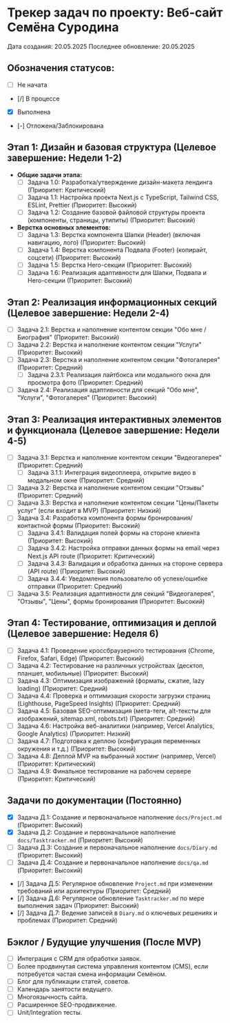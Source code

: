 # Трекер задач по проекту: Веб-сайт Семёна Суродина

Дата создания: 20.05.2025
Последнее обновление: 20.05.2025

## Обозначения статусов:
-   [ ] Не начата
-   [/] В процессе
-   [x] Выполнена
-   [-] Отложена/Заблокирована

## Этап 1: Дизайн и базовая структура (Целевое завершение: Недели 1-2)

-   **Общие задачи этапа:**
    -   [ ] Задача 1.0: Разработка/утверждение дизайн-макета лендинга (Приоритет: Критический)
    -   [ ] Задача 1.1: Настройка проекта Next.js с TypeScript, Tailwind CSS, ESLint, Prettier (Приоритет: Высокий)
    -   [ ] Задача 1.2: Создание базовой файловой структуры проекта (компоненты, страницы, утилиты) (Приоритет: Высокий)
-   **Верстка основных элементов:**
    -   [ ] Задача 1.3: Верстка компонента Шапки (Header) (включая навигацию, лого) (Приоритет: Высокий)
    -   [ ] Задача 1.4: Верстка компонента Подвала (Footer) (копирайт, соцсети) (Приоритет: Высокий)
    -   [ ] Задача 1.5: Верстка Hero-секции (Приоритет: Высокий)
    -   [ ] Задача 1.6: Реализация адаптивности для Шапки, Подвала и Hero-секции (Приоритет: Высокий)

## Этап 2: Реализация информационных секций (Целевое завершение: Недели 2-4)

-   [ ] Задача 2.1: Верстка и наполнение контентом секции "Обо мне / Биография" (Приоритет: Высокий)
-   [ ] Задача 2.2: Верстка и наполнение контентом секции "Услуги" (Приоритет: Высокий)
-   [ ] Задача 2.3: Верстка и наполнение контентом секции "Фотогалерея" (Приоритет: Средний)
    -   [ ] Задача 2.3.1: Реализация лайтбокса или модального окна для просмотра фото (Приоритет: Средний)
-   [ ] Задача 2.4: Реализация адаптивности для секций "Обо мне", "Услуги", "Фотогалерея" (Приоритет: Высокий)

## Этап 3: Реализация интерактивных элементов и функционала (Целевое завершение: Недели 4-5)

-   [ ] Задача 3.1: Верстка и наполнение контентом секции "Видеогалерея" (Приоритет: Средний)
    -   [ ] Задача 3.1.1: Интеграция видеоплеера, открытие видео в модальном окне (Приоритет: Средний)
-   [ ] Задача 3.2: Верстка и наполнение контентом секции "Отзывы" (Приоритет: Средний)
-   [ ] Задача 3.3: Верстка и наполнение контентом секции "Цены/Пакеты услуг" (если входит в MVP) (Приоритет: Низкий)
-   [ ] Задача 3.4: Разработка компонента формы бронирования/контактной формы (Приоритет: Высокий)
    -   [ ] Задача 3.4.1: Валидация полей формы на стороне клиента (Приоритет: Высокий)
    -   [ ] Задача 3.4.2: Настройка отправки данных формы на email через Next.js API route (Приоритет: Критический)
    -   [ ] Задача 3.4.3: Валидация и обработка данных на стороне сервера (API route) (Приоритет: Высокий)
    -   [ ] Задача 3.4.4: Уведомления пользователю об успехе/ошибке отправки (Приоритет: Средний)
-   [ ] Задача 3.5: Реализация адаптивности для секций "Видеогалерея", "Отзывы", "Цены", формы бронирования (Приоритет: Высокий)

## Этап 4: Тестирование, оптимизация и деплой (Целевое завершение: Неделя 6)

-   [ ] Задача 4.1: Проведение кроссбраузерного тестирования (Chrome, Firefox, Safari, Edge) (Приоритет: Высокий)
-   [ ] Задача 4.2: Тестирование на различных устройствах (десктоп, планшет, мобильные) (Приоритет: Высокий)
-   [ ] Задача 4.3: Оптимизация изображений (форматы, сжатие, lazy loading) (Приоритет: Средний)
-   [ ] Задача 4.4: Проверка и оптимизация скорости загрузки страниц (Lighthouse, PageSpeed Insights) (Приоритет: Средний)
-   [ ] Задача 4.5: Базовая SEO-оптимизация (мета-теги, alt-тексты для изображений, sitemap.xml, robots.txt) (Приоритет: Средний)
-   [ ] Задача 4.6: Настройка веб-аналитики (например, Vercel Analytics, Google Analytics) (Приоритет: Низкий)
-   [ ] Задача 4.7: Подготовка к деплою (конфигурация переменных окружения и т.д.) (Приоритет: Высокий)
-   [ ] Задача 4.8: Деплой MVP на выбранный хостинг (например, Vercel) (Приоритет: Критический)
-   [ ] Задача 4.9: Финальное тестирование на рабочем сервере (Приоритет: Критический)

## Задачи по документации (Постоянно)

-   [x] Задача Д.1: Создание и первоначальное наполнение `docs/Project.md` (Приоритет: Высокий)
-   [x] Задача Д.2: Создание и первоначальное наполнение `docs/Tasktracker.md` (Приоритет: Высокий)
-   [ ] Задача Д.3: Создание и первоначальное наполнение `docs/Diary.md` (Приоритет: Высокий)
-   [ ] Задача Д.4: Создание и первоначальное наполнение `docs/qa.md` (Приоритет: Высокий)
-   [/] Задача Д.5: Регулярное обновление `Project.md` при изменении требований или архитектуры (Приоритет: Средний)
-   [/] Задача Д.6: Регулярное обновление `Tasktracker.md` по мере выполнения задач (Приоритет: Высокий)
-   [/] Задача Д.7: Ведение записей в `Diary.md` о ключевых решениях и проблемах (Приоритет: Средний)

## Бэклог / Будущие улучшения (После MVP)

-   [ ] Интеграция с CRM для обработки заявок.
-   [ ] Более продвинутая система управления контентом (CMS), если потребуется частая смена информации Семёном.
-   [ ] Блог для публикации статей, советов.
-   [ ] Календарь занятости ведущего.
-   [ ] Многоязычность сайта.
-   [ ] Расширенное SEO-продвижение.
-   [ ] Unit/Integration тесты. 